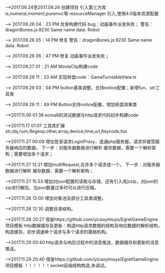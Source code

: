 
-->2017.09.24至2017.09.26
    创建项目
    引入第三方库  is,numeral,moment,puremvc等
    resourceManager 引入,使用4.0版本资源配置

--> 2017.09.26 04：23 PM
    龙骨构建代码
    bug：动画事件派发失败；
    警告：dragonBones.js:9230 Same name data. Robot

--> 2017.09.26 05：14 PM
    修复 警告：dragonBones.js:9230 Same name data. Robot

--> 2017.09.26 06：47 PM
    修复 动画事件派发失败；

--> 2017.09.27 01：21 AM
    MovieClip构建code

--> 2017.09.29 11：33 AM
    实现转盘code：GameTurntableView.ts

--> 2017.09.29 03：04 PM
    button基类调整，支持notice配置；新增fun、str工具类

--> 2017.09.29 11：49 PM
    Button支持notice配置，增加转盘效果类

-->2017.11.06 01:38
    ecma6的测试数据与http请求代码初步构建code

-->2017.11.17 01:07
    工具库扩展 str,obj,num,Regexp,other,array,device,time,url,Keycode,fun

-->2017.11.27 00:09
    增加登录请求LoginProxy，连通php服务器，请求并接受服务器响应的数据。
    下一步：对服务器数据进行解析 缓存数据，需要一个解析架构；需要增加多个请求；

-->2017.11.27 12:21
    增加multiRequest,合并多个请求成一个。
    下一步：对服务器数据进行解析 缓存数据，需要一个解析架构；

-->2017.11.27 15.53
    增加对json配置的读取与存储，还有引入库jszip，对json的zip进行解压。当json数量过多时可以进行压缩。

-->2017.11.28 12:00
    增加对象池及部分工具类调整。

-->2017.11.28 12:30
    调整目录结构。

-->2017.11.28 20:27
    借鉴https://github.com/yicaoyimuys/EgretGameEngine项目模板
    http数据缓存及更新：构造http请求数据的结构及响应数据的解析结构，构造缓存，初步调通单个请求与多个请求的基础机构。

-->2017.11.29 00:40
    http请求与响应过程中的消息推送，数据缓存和更新的消息推送。

-->2017.11.29 20:40
    借鉴https://github.com/yicaoyimuys/EgretGameEngine项目模板
    ！！！！！！socket前端结构构造,未调试。
    